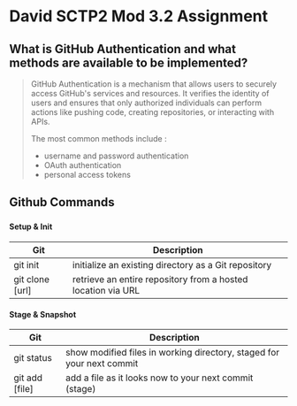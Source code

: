 # David SCTP2 Mod 3.2 Assignment

## What is GitHub Authentication and what methods are available to be implemented?
> GitHub Authentication is a mechanism that allows users to securely access GitHub's services and resources.
It verifies the identity of users and ensures that only authorized individuals can perform actions like pushing code, 
creating repositories, or interacting with APIs.
> 
>The most common methods include : 
> - username and password authentication
> - OAuth authentication
> - personal access tokens

## Github Commands

###

#### **Setup & Init**

| Git | Description |
| ------ | ------ |
| git init | initialize an existing directory as a Git repository |
| git clone [url] | retrieve an entire repository from a hosted location via URL |

#### **Stage & Snapshot**

| Git | Description |
| ------ | ------ |
| git status | show modified files in working directory, staged for your next commit |
| git add [file] | add a file as it looks now to your next commit (stage) |
